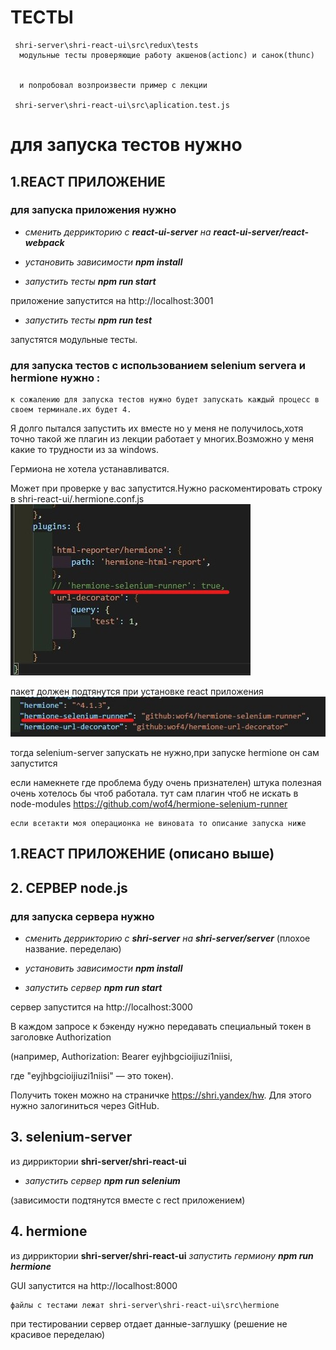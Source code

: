 # ТЕСТЫ 

```
 shri-server\shri-react-ui\src\redux\tests
  модульные тесты проверяющие работу акшенов(actionc) и санок(thunc)


  и попробовал возпроизвести пример с лекции 

 shri-server\shri-react-ui\src\aplication.test.js
```


 # для запуска тестов нужно

 ## 1.REACT ПРИЛОЖЕНИЕ 

### для запуска приложения нужно

*  *сменить деррикторию с **react-ui-server**  на **react-ui-server/react-webpack*** 

*  *установить зависимости **npm install***

*  *запустить тесты **npm run start*** 

приложение запустится на http://localhost:3001


* *запустить тесты **npm run test***

запустятся модульные тесты.


 ### для запуска тестов с использованием selenium servera и hermione нужно :

```
к сожалению для запуска тестов нужно будет запускать каждый процесс в своем терминале.их будет 4.
```

Я долго пытался запустить их вместе но у меня не получилось,хотя точно такой же плагин из лекции работает у многих.Возможно у меня какие то трудности из за windows.

Гермиона не хотела устанавливатся.


Может при проверке у вас запустится.Нужно раскоментировать строку в shri-react-ui/.hermione.conf.js
![title](./images/selenium-photo.jpg)

пакет должен подтянутся при установке react приложения 
![title](./images/packege.jpg)

тогда selenium-server запускать не нужно,при запуске hermione он сам запустится

если намекнете где проблема буду очень признателен) штука полезная очень хотелось бы чтоб работала.
тут сам плагин чтоб не искать в node-modules
https://github.com/wof4/hermione-selenium-runner


```
если всетакти моя операционка не виновата то описание запуска ниже
```
## 1.REACT ПРИЛОЖЕНИЕ (описано выше)
## 2. СЕРВЕР node.js

### для запуска сервера нужно

*  *сменить деррикторию с **shri-server**  на **shri-server/server***   (плохое название. переделаю)

*  *установить зависимости **npm install***

*  *запустить сервер **npm run start*** 

сервер запустится на http://localhost:3000


В каждом запросе к бэкенду нужно передавать специальный токен в заголовке Authorization 

(например, Authorization: Bearer eyjhbgcioijiuzi1niisi,


 где "eyjhbgcioijiuzi1niisi" — это токен).
 
 
  Получить токен можно на страничке https://shri.yandex/hw. Для этого нужно залогиниться через GitHub.

## 3. selenium-server 
  из дирриктории **shri-server/shri-react-ui**
*  *запустить сервер **npm run selenium*** 


(зависимости подтянутся вместе с rect приложением)

## 4. hermione
из дирриктории **shri-server/shri-react-ui**
 *запустить гермиону **npm run hermione*** 

GUI запустится на http://localhost:8000

```
файлы с тестами лежат shri-server\shri-react-ui\src\hermione
```

при тестировании сервер отдает данные-заглушку (решение не красивое переделаю)